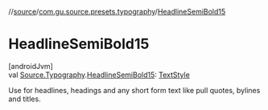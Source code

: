 //[source](../../index.md)/[com.gu.source.presets.typography](index.md)/[HeadlineSemiBold15](-headline-semi-bold15.md)

# HeadlineSemiBold15

[androidJvm]\
val [Source.Typography](../com.gu.source/-source/-typography/index.md).[HeadlineSemiBold15](-headline-semi-bold15.md): [TextStyle](https://developer.android.com/reference/kotlin/androidx/compose/ui/text/TextStyle.html)

Use for headlines, headings and any short form text like pull quotes, bylines and titles.
